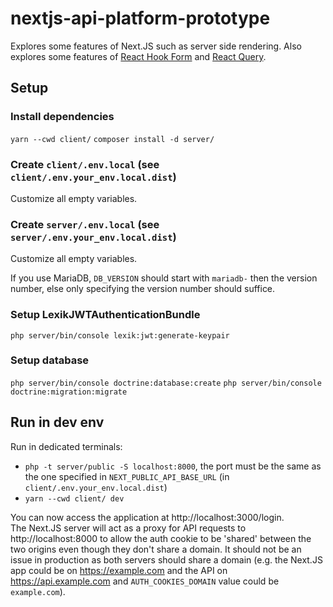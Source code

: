 # nextjs-api-platform-prototype

Explores some features of Next.JS such as server side rendering. Also explores some features of
[React Hook Form](https://react-hook-form.com/) and [React Query](https://tanstack.com/query/v3/).

## Setup
### Install dependencies
`yarn --cwd client/`
`composer install -d server/`

### Create `client/.env.local` (see `client/.env.your_env.local.dist`)
Customize all empty variables.

### Create `server/.env.local` (see `server/.env.your_env.local.dist`)
Customize all empty variables.

If you use MariaDB, `DB_VERSION` should start with `mariadb-` then the version number, else only specifying the version
number should suffice.

### Setup LexikJWTAuthenticationBundle
`php server/bin/console lexik:jwt:generate-keypair`

### Setup database
`php server/bin/console doctrine:database:create`
`php server/bin/console doctrine:migration:migrate`

## Run in dev env
Run in dedicated terminals:
- `php -t server/public -S localhost:8000`, the port must be the same as the one specified in `NEXT_PUBLIC_API_BASE_URL`
(in `client/.env.your_env.local.dist`)
- `yarn --cwd client/ dev`

You can now access the application at http://localhost:3000/login.\
The Next.JS server will act as a proxy for API requests to http://localhost:8000 to allow the auth cookie to be 'shared'
between the two origins even though they don't share a domain. It should not be an issue in production as both servers
should share a domain (e.g. the Next.JS app could be on https://example.com and the API on https://api.example.com and
`AUTH_COOKIES_DOMAIN` value could be `example.com`).
